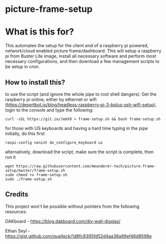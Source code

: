 # picture-frame-setup

What is this for?
=================
This automates the setup for the client end of a raspberry pi powered, network/cloud enabled picture frame/dashboard. This will setup a raspberry pi from Buster Lite image, install all necessary software and perform most necessary configurations, and then download a few management scripts to be setup in cron. 

How to install this?
--------------------
to use the script (and ignore the whole pipe to root shell dangers):
Get the raspberry pi online, either by ethernet or wifi (https://desertbot.io/blog/headless-raspberry-pi-3-bplus-ssh-wifi-setup), login to the console and type the following: 
```
curl -sSL https://git.io/JemY8 > frame-setup.sh && bash frame-setup.sh 
```
for those with US keyboards and having a hard time typing in the pipe initially, do this first
```
raspi-config nonint do_configure_keyboard us
```

alternatively, download the script, make sure the script is complete, then run it
```
wget https://raw.githubusercontent.com/meanderer-tech/picture-frame-setup/master/frame-setup.sh
sudo chmod +x frame-setup.sh
sudo ./frame-setup.sh
```
Credits
-------
This project won't be possible without pointers from the following resources:

DAKboard - https://blog.dakboard.com/diy-wall-display/

Ethan Seyl - https://gist.github.com/quelleck/1d8fc8395fd52d4aa38a99ef46d8598e


